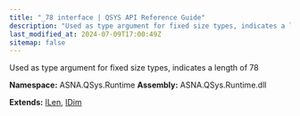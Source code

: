 ```yaml
---
title: "_78 interface | QSYS API Reference Guide"
description: "Used as type argument for fixed size types, indicates a length of 78  "
last_modified_at: 2024-07-09T17:00:49Z
sitemap: false
---
```


Used as type argument for fixed size types, indicates a length of 78 

**Namespace:** ASNA.QSys.Runtime
**Assembly:** ASNA.QSys.Runtime.dll

**Extends:** [ILen](/reference/runtime/qsys-runtime/i-len.html), [IDim](/reference/runtime/qsys-runtime/i-dim.html)
<br>
<br>
